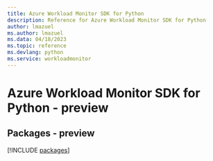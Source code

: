 ```yaml
---
title: Azure Workload Monitor SDK for Python
description: Reference for Azure Workload Monitor SDK for Python
author: lmazuel
ms.author: lmazuel
ms.data: 04/18/2023
ms.topic: reference
ms.devlang: python
ms.service: workloadmonitor
---
```

# Azure Workload Monitor SDK for Python - preview
## Packages - preview
[!INCLUDE [packages](workload-monitor-index.md)]